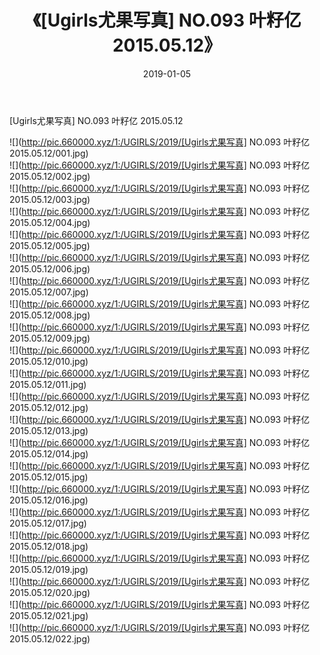 ﻿---
layout: post
title:  《[Ugirls尤果写真] NO.093 叶籽亿 2015.05.12》
date:   2019-01-05
img: http://pic.660000.xyz/1:/UGIRLS/2019/[Ugirls尤果写真] NO.093 叶籽亿 2015.05.12/000.jpg
categories: [美女, 清纯, 唯美]
---

[Ugirls尤果写真] NO.093 叶籽亿 2015.05.12

 ![](http://pic.660000.xyz/1:/UGIRLS/2019/[Ugirls尤果写真] NO.093 叶籽亿 2015.05.12/001.jpg) <br>![](http://pic.660000.xyz/1:/UGIRLS/2019/[Ugirls尤果写真] NO.093 叶籽亿 2015.05.12/002.jpg) <br>![](http://pic.660000.xyz/1:/UGIRLS/2019/[Ugirls尤果写真] NO.093 叶籽亿 2015.05.12/003.jpg) <br>![](http://pic.660000.xyz/1:/UGIRLS/2019/[Ugirls尤果写真] NO.093 叶籽亿 2015.05.12/004.jpg) <br>![](http://pic.660000.xyz/1:/UGIRLS/2019/[Ugirls尤果写真] NO.093 叶籽亿 2015.05.12/005.jpg) <br>![](http://pic.660000.xyz/1:/UGIRLS/2019/[Ugirls尤果写真] NO.093 叶籽亿 2015.05.12/006.jpg) <br>![](http://pic.660000.xyz/1:/UGIRLS/2019/[Ugirls尤果写真] NO.093 叶籽亿 2015.05.12/007.jpg) <br>![](http://pic.660000.xyz/1:/UGIRLS/2019/[Ugirls尤果写真] NO.093 叶籽亿 2015.05.12/008.jpg) <br>![](http://pic.660000.xyz/1:/UGIRLS/2019/[Ugirls尤果写真] NO.093 叶籽亿 2015.05.12/009.jpg) <br>![](http://pic.660000.xyz/1:/UGIRLS/2019/[Ugirls尤果写真] NO.093 叶籽亿 2015.05.12/010.jpg) <br>![](http://pic.660000.xyz/1:/UGIRLS/2019/[Ugirls尤果写真] NO.093 叶籽亿 2015.05.12/011.jpg) <br>![](http://pic.660000.xyz/1:/UGIRLS/2019/[Ugirls尤果写真] NO.093 叶籽亿 2015.05.12/012.jpg) <br>![](http://pic.660000.xyz/1:/UGIRLS/2019/[Ugirls尤果写真] NO.093 叶籽亿 2015.05.12/013.jpg) <br>![](http://pic.660000.xyz/1:/UGIRLS/2019/[Ugirls尤果写真] NO.093 叶籽亿 2015.05.12/014.jpg) <br>![](http://pic.660000.xyz/1:/UGIRLS/2019/[Ugirls尤果写真] NO.093 叶籽亿 2015.05.12/015.jpg) <br>![](http://pic.660000.xyz/1:/UGIRLS/2019/[Ugirls尤果写真] NO.093 叶籽亿 2015.05.12/016.jpg) <br>![](http://pic.660000.xyz/1:/UGIRLS/2019/[Ugirls尤果写真] NO.093 叶籽亿 2015.05.12/017.jpg) <br>![](http://pic.660000.xyz/1:/UGIRLS/2019/[Ugirls尤果写真] NO.093 叶籽亿 2015.05.12/018.jpg) <br>![](http://pic.660000.xyz/1:/UGIRLS/2019/[Ugirls尤果写真] NO.093 叶籽亿 2015.05.12/019.jpg) <br>![](http://pic.660000.xyz/1:/UGIRLS/2019/[Ugirls尤果写真] NO.093 叶籽亿 2015.05.12/020.jpg) <br>![](http://pic.660000.xyz/1:/UGIRLS/2019/[Ugirls尤果写真] NO.093 叶籽亿 2015.05.12/021.jpg) <br>![](http://pic.660000.xyz/1:/UGIRLS/2019/[Ugirls尤果写真] NO.093 叶籽亿 2015.05.12/022.jpg) <br>